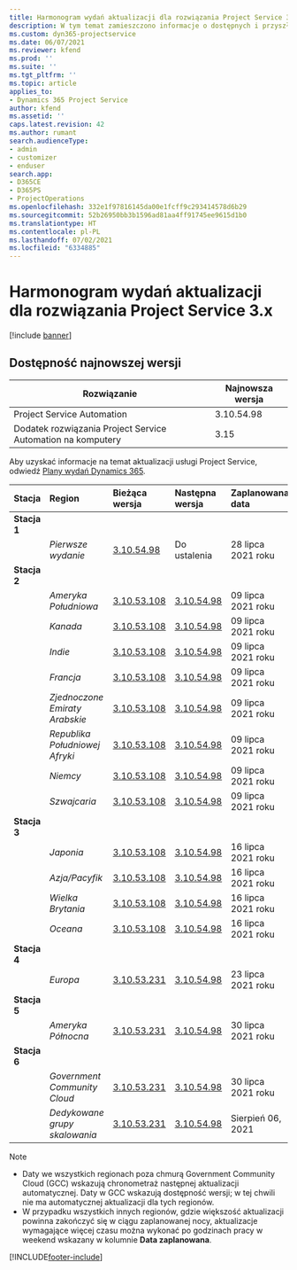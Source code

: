 ```yaml
---
title: Harmonogram wydań aktualizacji dla rozwiązania Project Service 3.x
description: W tym temat zamieszczono informacje o dostępnych i przyszłych wydaniach programu Dynamics 365 Project Service Automation.
ms.custom: dyn365-projectservice
ms.date: 06/07/2021
ms.reviewer: kfend
ms.prod: ''
ms.suite: ''
ms.tgt_pltfrm: ''
ms.topic: article
applies_to:
- Dynamics 365 Project Service
author: kfend
ms.assetid: ''
caps.latest.revision: 42
ms.author: rumant
search.audienceType:
- admin
- customizer
- enduser
search.app:
- D365CE
- D365PS
- ProjectOperations
ms.openlocfilehash: 332e1f97816145da00e1fcff9c293414578d6b29
ms.sourcegitcommit: 52b26950bb3b1596ad81aa4ff91745ee9615d1b0
ms.translationtype: HT
ms.contentlocale: pl-PL
ms.lasthandoff: 07/02/2021
ms.locfileid: "6334885"
---
```

# <a name="update-release-schedule-for-project-service-3x"></a>Harmonogram wydań aktualizacji dla rozwiązania Project Service 3.x

[!include [banner](../includes/psa-now-project-operations.md)]

## <a name="latest-version-availability"></a>Dostępność najnowszej wersji

| Rozwiązanie  | Najnowsza wersja |
|-------|----|
| Project Service Automation    | 3.10.54.98 |
| Dodatek rozwiązania Project Service Automation na komputery                | 3.15          |

Aby uzyskać informacje na temat aktualizacji usługi Project Service, odwiedź [Plany wydań Dynamics 365](/dynamics365/release-plans/). 

| Stacja  | Region | Bieżąca wersja | Następna wersja |  Zaplanowana data
| :---   | :---   | :---   | :---   |:---   |         
|<strong>Stacja 1</strong> | |  |  | |
| | <i>Pierwsze wydanie</i> | [3.10.54.98](whats-new-ur-33.md) | Do ustalenia | 28 lipca 2021 roku
|<strong>Stacja 2</strong> | |  |  | |
| | <i>Ameryka Południowa</i> | [3.10.53.108](whats-new-ur-32.md) | [3.10.54.98](whats-new-ur-33.md) | 09 lipca 2021 roku
| | <i>Kanada</i> | [3.10.53.108](whats-new-ur-32.md) | [3.10.54.98](whats-new-ur-33.md) | 09 lipca 2021 roku
| | <i>Indie</i> | [3.10.53.108](whats-new-ur-32.md) | [3.10.54.98](whats-new-ur-33.md) | 09 lipca 2021 roku
| | <i>Francja</i> | [3.10.53.108](whats-new-ur-32.md) | [3.10.54.98](whats-new-ur-33.md) | 09 lipca 2021 roku
| | <i>Zjednoczone Emiraty Arabskie</i> | [3.10.53.108](whats-new-ur-32.md) | [3.10.54.98](whats-new-ur-33.md) | 09 lipca 2021 roku
| | <i>Republika Południowej Afryki</i> | [3.10.53.108](whats-new-ur-32.md) | [3.10.54.98](whats-new-ur-33.md) | 09 lipca 2021 roku
| | <i>Niemcy</i> | [3.10.53.108](whats-new-ur-32.md) | [3.10.54.98](whats-new-ur-33.md) | 09 lipca 2021 roku
| | <i>Szwajcaria</i> | [3.10.53.108](whats-new-ur-32.md) | [3.10.54.98](whats-new-ur-33.md) | 09 lipca 2021 roku
|<strong>Stacja 3</strong> | |  |  | |
| | <i>Japonia</i> | [3.10.53.108](whats-new-ur-32.md) | [3.10.54.98](whats-new-ur-33.md) | 16 lipca 2021 roku
| | <i>Azja/Pacyfik</i> | [3.10.53.108](whats-new-ur-32.md) | [3.10.54.98](whats-new-ur-33.md) | 16 lipca 2021 roku
| | <i>Wielka Brytania</i> | [3.10.53.108](whats-new-ur-32.md) | [3.10.54.98](whats-new-ur-33.md) | 16 lipca 2021 roku
| | <i>Oceana</i> | [3.10.53.108](whats-new-ur-32.md) | [3.10.54.98](whats-new-ur-33.md) | 16 lipca 2021 roku
|<strong>Stacja 4</strong> | |  |  | |
| | <i>Europa</i> | [3.10.53.231](whats-new-ur-32-5.md) | [3.10.54.98](whats-new-ur-33.md) | 23 lipca 2021 roku
|<strong>Stacja 5</strong> | |  |  | |
| | <i>Ameryka Północna</i> | [3.10.53.231](whats-new-ur-32-5.md) | [3.10.54.98](whats-new-ur-33.md) | 30 lipca 2021 roku
|<strong>Stacja 6</strong> | |  |  | |
| | <i>Government Community Cloud</i> | [3.10.53.231](whats-new-ur-32-5.md) | [3.10.54.98](whats-new-ur-33.md) | 30 lipca 2021 roku
| | <i>Dedykowane grupy skalowania</i> | [3.10.53.231](whats-new-ur-32-5.md) | [3.10.54.98](whats-new-ur-33.md) | Sierpień 06, 2021

>[!Note]
> - Daty we wszystkich regionach poza chmurą Government Community Cloud (GCC) wskazują chronometraż następnej aktualizacji automatycznej. Daty w GCC wskazują dostępność wersji; w tej chwili nie ma automatycznej aktualizacji dla tych regionów.
> - W przypadku wszystkich innych regionów, gdzie większość aktualizacji powinna zakończyć się w ciągu zaplanowanej nocy, aktualizacje wymagające więcej czasu można wykonać po godzinach pracy w weekend wskazany w kolumnie **Data zaplanowana**.


[!INCLUDE[footer-include](../includes/footer-banner.md)]
